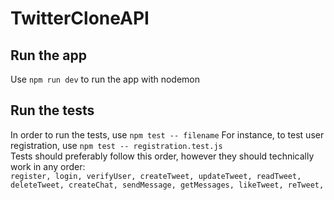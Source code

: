 # TwitterCloneAPI

## Run the app
Use `npm run dev` to run the app with nodemon <br>

## Run the tests
In order to run the tests, use `npm test -- filename`
For instance, to test user registration, use `npm test -- registration.test.js` <br>
Tests should preferably follow this order, however they should technically work in any order: <br>
`
register,
login,
verifyUser,
createTweet,
updateTweet,
readTweet,
deleteTweet,
createChat,
sendMessage,
getMessages,
likeTweet,
reTweet,
`

